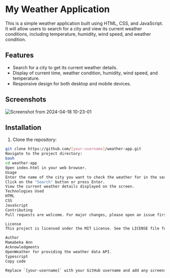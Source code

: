 # My Weather Application

This is a simple weather application built using HTML, CSS, and JavaScript. It will allow users to search for a city and view its current weather conditions, including temperature, humidity, wind speed, and weather condition.

## Features

- Search for a city to get its current weather details.
- Display of current time, weather condition, humidity, wind speed, and temperature.
- Responsive design for both desktop and mobile devices.

## Screenshots

![Screenshot from 2024-04-18 10-23-01](https://github.com/MamabekaAnn/Weather-App/assets/107418604/4fda02c9-3db2-432d-bba8-881c1f79f4ad)



## Installation

1. Clone the repository:

```bash
git clone https://github.com/[your-username]/weather-app.git
Navigate to the project directory:
bash
cd weather-app
Open index.html in your web browser.
Usage
Enter the name of the city you want to check the weather for in the search input.
Click on the "Search" button or press Enter.
View the current weather details displayed on the screen.
Technologies Used
HTML
CSS
JavaScript
Contributing
Pull requests are welcome. For major changes, please open an issue first to discuss what you would like to change.

License
This project is licensed under the MIT License. See the LICENSE file for more details.

Author
Mamabeka Ann
Acknowledgments
OpenWeather for providing the weather data API.
typescript
Copy code

Replace `[your-username]` with your GitHub username and add any screenshots or additional acknowledgments as needed.


